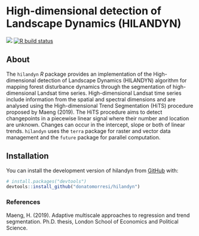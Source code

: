 
<!-- README.md is generated from README.Rmd. Please edit that file -->

# High-dimensional detection of Landscape Dynamics (HILANDYN)

<!-- badges: start -->

[![](https://img.shields.io/badge/devel%20version-1.0.5.9000-blue.svg)](https://github.com/donatomorresi/hilandyn)
[![R build
status](https://github.com/donatomorresi/hilandyn/workflows/R-CMD-check/badge.svg)](https://github.com/donatomorresi/hilandyn/actions)
<!-- badges: end -->

## About

The `hilandyn` *R* package provides an implementation of the
High-dimensional detection of Landscape Dynamics (HILANDYN) algorithm
for mapping forest disturbance dynamics through the segmentation of
high-dimensional Landsat time series. High-dimensional Landsat time
series include information from the spatial and spectral dimensions and
are analysed using the High-dimensional Trend Segmentation (HiTS)
procedure proposed by Maeng (2019). The HiTS procedure aims to detect
changepoints in a piecewise linear signal where their number and
location are unknown. Changes can occur in the intercept, slope or both
of linear trends. `hilandyn` uses the `terra` package for raster and
vector data management and the `future` package for parallel
computation.

## Installation

You can install the development version of hilandyn from
[GitHub](https://github.com/) with:

``` r
# install.packages("devtools")
devtools::install_github("donatomorresi/hilandyn")
```

### References

Maeng, H. (2019). Adaptive multiscale approaches to regression and trend
segmentation. Ph.D. thesis, London School of Economics and Political
Science.
